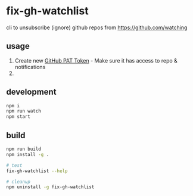 # fix-gh-watchlist

cli to unsubscribe (ignore) github repos from https://github.com/watching

## usage

1. Create new [GitHub PAT Token](https://github.com/settings/tokens/new?description=Fix+watchlist+token&scopes=repo,notifications) - Make sure it has access to repo & notifications
2.

## development

```bash
npm i
npm run watch
npm start
```

## build

```bash
npm run build
npm install -g .

# test
fix-gh-watchlist --help

# cleanup
npm uninstall -g fix-gh-watchlist
```
